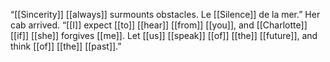 “[[Sincerity]] [[always]] surmounts obstacles. Le [[Silence]] de la mer.” Her cab arrived. “[[I]] expect [[to]] [[hear]] [[from]] [[you]], and [[Charlotte]] [[if]] [[she]] forgives [[me]]. Let [[us]] [[speak]] [[of]] [[the]] [[future]], and think [[of]] [[the]] [[past]].”